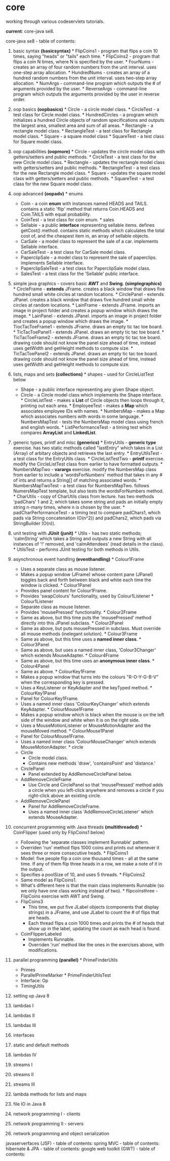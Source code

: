 # core

working through various codeservlets tutorials.

<b>current</b>: core-java se8.

core-java se8 - table of contents:

  1. basic syntax <b>(basicsyntax)</b>
    * FlipCoins1 - program that flips a coin 10 times, saying "heads" or "tails" each time.
    * FlipCoins2 - program that flips a coin N times, where N is specified by the user.
    * FourNums - creates an array of four random numbers from the unit interval. uses one-step array allocation.
    * HundredNums - creates an array of a hundred random numbers from the unit interval. uses two-step array allocation.
    * NumArgs - command-line program which outputs the # of arguments provided by the user.
    * ReverseArgs - command-line program which outputs the arguments provided by the user in reverse order.
    
  2. oop basics <b>(oopbasics)</b>
    * Circle - a circle model class.
    * CircleTest - a test class for Circle model class.
    * HundredCircles - a program which initializes a hundred Circle objects of random specifications and outputs the largest area, smallest area and sum of all areas.
    * Rectangle - a rectangle model class.
    * RectangleTest - a test class for Rectangle model class.
    * Square - a square model class
    * SquareTest - a test class for Square model class.
    
  3. oop capabilities <b>(oopmore)</b>
    * Circle - updates the circle model class with getters/setters and public methods.
    * CircleTest - a test class for the new Circle model class.
    * Rectangle - updates the rectangle model class with getters/setters and public methods.
    * RectangleTest - a test class for the new Rectangle model class.
    * Square - updates the square model class with getters/setters and public methods.
    * SquareTest - a test class for the new Square model class.
    
  4. oop advanced <b>(oopadv)</b>
    * enums
      * Coin - a coin <b>enum</b> with instances named HEADS and TAILS. contains a static 'flip' method that returns Coin.HEADS and Coin.TAILS with equal probability.
      * CoinTest - a test class for coin enum.
    * sales
      * Sellable - a public <b>interface</b> representing sellable items. defines getCost() method. contains static methods which calculates the total cost of, and the cheapest item in, an array of sellable objects.
      * CarSale - a model class to represent the sale of a car. implements Sellable interface.
      * CarSaleTest - a test class for CarSale model class.
      * PaperclipSale - a model class to represent the sale of paperclips. implements Sellable interface.
      * PaperclipSaleTest - a test class for PaperclipSale model class.
      * SalesTest - a test class for the 'Sellable' public interface.
      
  5. simple java graphics - covers basic <b>AWT</b> and <b>Swing</b>. <b>(simplegraphics)</b>
    * CircleFrame - <b>extends</b> JFrame. creates a black window that draws five hundred small white circles at random locations.
    * CirclePanel - extends JPanel. creates a black window that draws five hundred small white circles at random locations.
    * LainFrame - extends JFrame. imports an image in project folder and creates a popup window which draws the image.
    * LainPanel - extends JPanel. imports an image in project folder and creates a popup window which draws the image.
    * TiocTacToeFrame1 - extends JFrame. draws an empty tic tac toe board.
    * TicTacToePanel1 - extends JPanel. draws an empty tic tac toe board.
    * TicTacToeFrame2 - extends JFrame. draws an empty tic tac toe board. drawing code should not know the panel size ahead of time, instead uses getWidth and getHeight methods to compute size.
    * TicTacToePanel2 - extends JPanel. draws an empty tic tac toe board. drawing code should not know the panel size ahead of time, instead uses getWidth and getHeight methods to compute size.
    
  6. lists, maps and sets <b>(collections)</b>
    * shapes - used for CircleListTest below
      * Shape - a public interface representing any given Shape object.
      * Circle - a Circle model class which implements the Shape interface.
    * CircleListTest - makes a <b>List</b> of Circle objects then loops through it, printing out each area.
    * EmployeeTest - makes a <b>Map</b> which associates employee IDs with names.
    * NumbersMap - makes a Map which associates numbers with words in some language.
    * NumbersMapTest - tests the NumbersMap model class using french and english words.
    * ListPerformanceTest - a timing test which compares <b>ArrayList</b> and <b>LinkedList</b>.
    
  7. generic types, printf and misc <b>(generics)</b>
	* EntryUtils - <b>generic type</b> exercise. has two static methods called "lastEntry" which takes in a List (Array) of arbitary objects and retrieves the last entry.
	* EntryUtilsTest - a test class for the EntryUtils class.
	* CircleListTestTwo - <b>printf</b> exercise. modify the CircleListTest class from earlier to have formatted outputs.
	* NumbersMapTwo - <b>varargs</b> exercise. modify the NumbersMap class from earlier to include a 'wordsForNumbers' method that takes in any # of ints and returns a String[] of matching associated words.
	* NumbersMapTwoTest - a test class for NumbersMapTwo. follows NumersMapTest template, but also tests the wordsForNumbers method.
	* CharUtils - copy of CharUtils class from lecture. has two methods 'padChars' 1 and 2, which takes some string and pads an initially empty string n-many times, where n is chosen by the user.
	* padCharPerformanceTest - a timing test to compare padChars1, which pads via String concatenation (O(n^2)) and padChars2, which pads via StringBuilder (O(n)).
	
  8. unit testing with <b>JUnit</b> <b>(junit)</b>
	* Utils	- has two static methods; 'calmString' which takes a String and outputs a new String with all instances of '!' removed, and 'calmAttendees' (read details in the class).
	* UtilsTest - performs JUnit testing for both methods in Utils.
	
  9. asynchronous event handling <b>(eventhandling)</b>
  	* Colour1Frame
		* Uses a separate class as mouse listener. 
		* Makes a popup window (JFrame) whose content pane (JPanel) toggles back and forth between black and white each time the window is clicked.
  	* Colour1Panel
		* Provides panel content for Colour1Frame.
		* Provides 'swapColours' functionality, used by Colour1Listener
  	* Colour1Listener
		* Separate class as mouse listener.
		* Provides 'mousePressed' functionality.
  	* Colour2Frame
		* Same as above, but this time puts the 'mousePressed' method directly into this JPanel subclass.
  	* Colour2Panel
		* Same as above, but puts mousePressed in subclass. Must override all mouse methods (inelegant solution).
  	* Colour3Frame
		* Same as above, but this time uses a <b>named inner class</b>.
  	* Colour3Panel
		* Same as above, but uses a named inner class, 'Colour3Changer' which extends MouseAdapter.
  	* Colour4Frame
		* Same as above, but this time uses an <b>anonymous inner class</b>.
  	* Colour4Panel
		* Same as above.
  	* ColourKey1Frame
		* Makes a popup window that turns into the colours "R-O-Y-G-B-V" when the corresponding key is pressed.
		* Uses a KeyListener or KeyAdapter and the keyTyped method.
  	* ColourKey1Panel
		* Panel for ColourKey1Frame.
		* Uses a named inner class 'ColourKeyChanger' which extends KeyAdapter.
  	* ColourMouse1Frame
		* Makes a popup window which is black when the mouse is on the left side of the window and white when it is on the right side.
		* Uses a MouseMotionListener or MouseMotionAdapter and the mouseMoved method.
  	* ColourMouse1Panel
		* Panel for ColourMouse1Frame.
		* Uses a named inner class 'ColourMouseChanger' which extends MouseMotionAdapter.
  	* circle
		* Circle
			* Circle model class.
			* Contains new methods 'draw', 'containsPoint' and 'distance.'
		* CirclePanel
			* Panel extended by AddRemoveCirclePanel below.
		* AddRemoveCircleFrame
			* Use Circle and CirclePanel so that 'mousePressed' method adds a circle when you left-click anywhere and removes a circle if you right-click above an existing circle.
		* AddRemoveCirclePanel
			* Panel for AddRemoveCircleFrame.
			* Uses a named inner class 'AddRemoveCircleListener' which extends MouseAdapter.
			
  10. concurrent programming with Java threads <b>(multithreaded)</b>
	* CoinFlipper (used only by FlipCoins1 below)
		* Following the 'separate classes implement Runnable' pattern.
		* Overriden 'run' method flips 1000 coins and prints out whenever it sees three or more consecutive heads.
	* FlipCoins1
		* Model: five people flip a coin one thousand times - all at the same time. If any of them flip three heads in a row, we make a note of it in the output.
		* Specifies a poolSize of 10, and uses 5 threads.
	* FlipCoins2
		* Same model as FlipCoins1.
		* What's different here is that the main class implements Runnable (so we only have one class working instead of two).
	* flipcoinsthree - FlipCoins exercise with AWT and Swing.
		* FlipCoins3
			* This time, we put five JLabel objects (components that display strings) in a JFrame, and use JLabel to count the # of flips that are heads.
			* Each thread flips a coin 1000 times and prints the # of heads that show up in the label, updating the count as each head is found.
		* CoinFlipperLabeled
			* Implements Runnable.
			* Overriden 'run' method like the ones in the exercises above, with modifications.
			
  11. parallel programming <b>(parallel)</b>
	* PrimeFinderUtils
		* Primes
		* ParallelPrimeMarker
	* PrimeFinderUtilsTest
		* Interface: Op
		* TimingUtils
		
  12. setting up Java 8
  13. lambdas I
  14. lambdas II
  15. lambdas III
  16. interfaces
  17. static and default methods
  18. lambdas IV
  19. streams I
  20. streams II
  21. streams III
  22. lambda methods for lists and maps
  23. file IO in Java 8
  24. network programming I - clients
  25. network programming II - servers
  26. network programming and object serialization

javaserverfaces (JSF) - table of contents:
spring MVC - table of contents:
hibernate & JPA -  table of contents:
google web toolkit (GWT) - table of contents:
